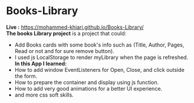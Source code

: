 # Books-Library
 **Live :** https://mohammed-khiari.github.io/Books-Library/ <br/>
**The books Library project** is a project that could:
* Add Books cards with some book's info such as (Title, Author, Pages, Read or not and for sure remove button).
* I used js LocalStorage to render myLibrary when the page is refreshed. <br/>
**In this App I learned:**
* How to add window EventListeners for Open, Close, and click outside the form.
* How to prepare the container and display using js function.
* How to add very good animations for a better UI experience.
* and more css soft skills.
